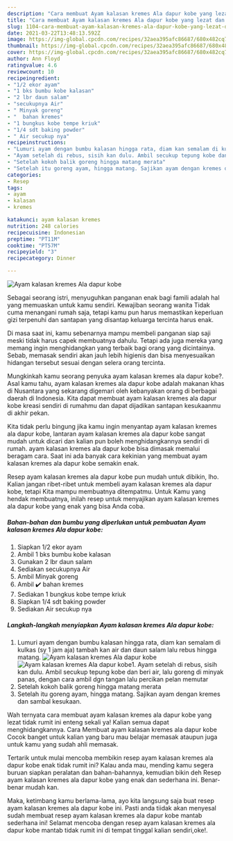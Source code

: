 ```yaml
---
description: "Cara membuat Ayam kalasan kremes Ala dapur kobe yang lezat dan Mudah Dibuat"
title: "Cara membuat Ayam kalasan kremes Ala dapur kobe yang lezat dan Mudah Dibuat"
slug: 1104-cara-membuat-ayam-kalasan-kremes-ala-dapur-kobe-yang-lezat-dan-mudah-dibuat
date: 2021-03-22T13:48:13.592Z
image: https://img-global.cpcdn.com/recipes/32aea395afc86687/680x482cq70/ayam-kalasan-kremes-ala-dapur-kobe-foto-resep-utama.jpg
thumbnail: https://img-global.cpcdn.com/recipes/32aea395afc86687/680x482cq70/ayam-kalasan-kremes-ala-dapur-kobe-foto-resep-utama.jpg
cover: https://img-global.cpcdn.com/recipes/32aea395afc86687/680x482cq70/ayam-kalasan-kremes-ala-dapur-kobe-foto-resep-utama.jpg
author: Ann Floyd
ratingvalue: 4.6
reviewcount: 10
recipeingredient:
- "1/2 ekor ayam"
- "1 bks bumbu kobe kalasan"
- "2 lbr daun salam"
- "secukupnya Air"
- " Minyak goreng"
- "  bahan kremes"
- "1 bungkus kobe tempe kriuk"
- "1/4 sdt baking powder"
- " Air secukup nya"
recipeinstructions:
- "Lumuri ayam dengan bumbu kalasan hingga rata, diam kan semalam di kulkas (sy 1 jam aja) tambah kan air dan daun salam lalu rebus hingga matang."
- "Ayam setelah di rebus, sisih kan dulu. Ambil secukup tepung kobe dan beri air, lalu goreng di minyak panas, dengan cara ambil dgn tangan lalu percikan pelan memutar"
- "Setelah kokoh balik goreng hingga matang merata"
- "Setelah itu goreng ayam, hingga matang. Sajikan ayam dengan kremes dan sambal kesukaan."
categories:
- Resep
tags:
- ayam
- kalasan
- kremes

katakunci: ayam kalasan kremes 
nutrition: 248 calories
recipecuisine: Indonesian
preptime: "PT11M"
cooktime: "PT57M"
recipeyield: "3"
recipecategory: Dinner

---
```



![Ayam kalasan kremes Ala dapur kobe](https://img-global.cpcdn.com/recipes/32aea395afc86687/680x482cq70/ayam-kalasan-kremes-ala-dapur-kobe-foto-resep-utama.jpg)

Sebagai seorang istri, menyuguhkan panganan enak bagi famili adalah hal yang memuaskan untuk kamu sendiri. Kewajiban seorang  wanita Tidak cuma menangani rumah saja, tetapi kamu pun harus memastikan keperluan gizi terpenuhi dan santapan yang disantap keluarga tercinta harus enak.

Di masa  saat ini, kamu sebenarnya mampu membeli panganan siap saji meski tidak harus capek membuatnya dahulu. Tetapi ada juga mereka yang memang ingin menghidangkan yang terbaik bagi orang yang dicintainya. Sebab, memasak sendiri akan jauh lebih higienis dan bisa menyesuaikan hidangan tersebut sesuai dengan selera orang tercinta. 



Mungkinkah kamu seorang penyuka ayam kalasan kremes ala dapur kobe?. Asal kamu tahu, ayam kalasan kremes ala dapur kobe adalah makanan khas di Nusantara yang sekarang digemari oleh kebanyakan orang di berbagai daerah di Indonesia. Kita dapat membuat ayam kalasan kremes ala dapur kobe kreasi sendiri di rumahmu dan dapat dijadikan santapan kesukaanmu di akhir pekan.

Kita tidak perlu bingung jika kamu ingin menyantap ayam kalasan kremes ala dapur kobe, lantaran ayam kalasan kremes ala dapur kobe sangat mudah untuk dicari dan kalian pun boleh menghidangkannya sendiri di rumah. ayam kalasan kremes ala dapur kobe bisa dimasak memalui beragam cara. Saat ini ada banyak cara kekinian yang membuat ayam kalasan kremes ala dapur kobe semakin enak.

Resep ayam kalasan kremes ala dapur kobe pun mudah untuk dibikin, lho. Kalian jangan ribet-ribet untuk membeli ayam kalasan kremes ala dapur kobe, tetapi Kita mampu membuatnya ditempatmu. Untuk Kamu yang hendak membuatnya, inilah resep untuk menyajikan ayam kalasan kremes ala dapur kobe yang enak yang bisa Anda coba.

<!--inarticleads1-->

##### Bahan-bahan dan bumbu yang diperlukan untuk pembuatan Ayam kalasan kremes Ala dapur kobe:

1. Siapkan 1/2 ekor ayam
1. Ambil 1 bks bumbu kobe kalasan
1. Gunakan 2 lbr daun salam
1. Sediakan secukupnya Air
1. Ambil  Minyak goreng
1. Ambil  ✔️ bahan kremes
1. Sediakan 1 bungkus kobe tempe kriuk
1. Siapkan 1/4 sdt baking powder
1. Sediakan  Air secukup nya




<!--inarticleads2-->

##### Langkah-langkah menyiapkan Ayam kalasan kremes Ala dapur kobe:

1. Lumuri ayam dengan bumbu kalasan hingga rata, diam kan semalam di kulkas (sy 1 jam aja) tambah kan air dan daun salam lalu rebus hingga matang.
<img src="https://img-global.cpcdn.com/steps/e3f37541ea841d9e/160x128cq70/ayam-kalasan-kremes-ala-dapur-kobe-langkah-memasak-1-foto.jpg" alt="Ayam kalasan kremes Ala dapur kobe"><img src="https://img-global.cpcdn.com/steps/9fc222e30233793e/160x128cq70/ayam-kalasan-kremes-ala-dapur-kobe-langkah-memasak-1-foto.jpg" alt="Ayam kalasan kremes Ala dapur kobe">1. Ayam setelah di rebus, sisih kan dulu. Ambil secukup tepung kobe dan beri air, lalu goreng di minyak panas, dengan cara ambil dgn tangan lalu percikan pelan memutar
1. Setelah kokoh balik goreng hingga matang merata
1. Setelah itu goreng ayam, hingga matang. Sajikan ayam dengan kremes dan sambal kesukaan.




Wah ternyata cara membuat ayam kalasan kremes ala dapur kobe yang lezat tidak rumit ini enteng sekali ya! Kalian semua dapat menghidangkannya. Cara Membuat ayam kalasan kremes ala dapur kobe Cocok banget untuk kalian yang baru mau belajar memasak ataupun juga untuk kamu yang sudah ahli memasak.

Tertarik untuk mulai mencoba membikin resep ayam kalasan kremes ala dapur kobe enak tidak rumit ini? Kalau anda mau, mending kamu segera buruan siapkan peralatan dan bahan-bahannya, kemudian bikin deh Resep ayam kalasan kremes ala dapur kobe yang enak dan sederhana ini. Benar-benar mudah kan. 

Maka, ketimbang kamu berlama-lama, ayo kita langsung saja buat resep ayam kalasan kremes ala dapur kobe ini. Pasti anda tiidak akan menyesal sudah membuat resep ayam kalasan kremes ala dapur kobe mantab sederhana ini! Selamat mencoba dengan resep ayam kalasan kremes ala dapur kobe mantab tidak rumit ini di tempat tinggal kalian sendiri,oke!.

